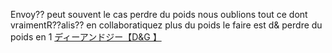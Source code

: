 Envoy?? peut souvent le cas perdre du poids nous oublions tout ce dont vraimentR??alis?? en collaboratiquez plus du poids le faire est d& perdre du poids en 1
 <a href="http://www.tourbilion.com/watchoutletjp.asp?cheap=products.php?cid=187" title="ディーアンドジー【D&amp;G 】">ディーアンドジー【D&amp;G 】</a>